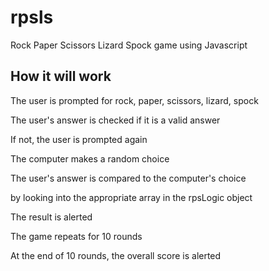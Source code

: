 # rpsls
Rock Paper Scissors Lizard Spock game using Javascript

## How it will work
The user is prompted for rock, paper, scissors, lizard, spock

The user's answer is checked if it is a valid answer

If not, the user is prompted again

The computer makes a random choice

The user's answer is compared to the computer's choice

by looking into the appropriate array in the rpsLogic object

The result is alerted

The game repeats for 10 rounds

At the end of 10 rounds, the overall score is alerted

